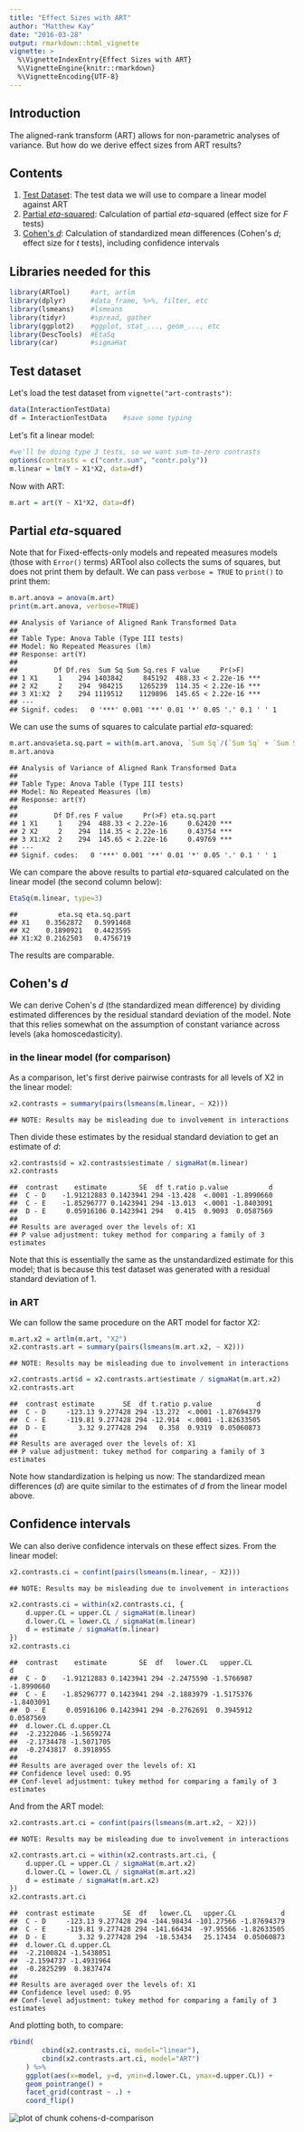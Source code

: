 ```yaml
---
title: "Effect Sizes with ART"
author: "Matthew Kay"
date: "2016-03-28"
output: rmarkdown::html_vignette
vignette: >
  %\VignetteIndexEntry{Effect Sizes with ART}
  %\VignetteEngine{knitr::rmarkdown}
  %\VignetteEncoding{UTF-8}
---
```


## Introduction

The aligned-rank transform (ART) allows for non-parametric analyses of variance. 
But how do we derive effect sizes from ART results? 

## Contents

1. [Test Dataset](#test-dataset): The test data we will use to compare a linear model against ART
1. [Partial _eta_-squared](#partial-eta-squared): Calculation of partial _eta_-squared (effect size for _F_ tests)
1. [Cohen's _d_](#cohens-d): Calculation of standardized mean differences (Cohen's _d_; effect size for _t_ tests), including confidence intervals

## Libraries needed for this




```r
library(ARTool)     #art, artlm
library(dplyr)      #data_frame, %>%, filter, etc
library(lsmeans)    #lsmeans
library(tidyr)      #spread, gather
library(ggplot2)    #ggplot, stat_..., geom_..., etc
library(DescTools)  #EtaSq
library(car)        #sigmaHat
```


## Test dataset

Let's load the test dataset from `vignette("art-contrasts")`:


```r
data(InteractionTestData)
df = InteractionTestData    #save some typing
```

Let's fit a linear model:


```r
#we'll be doing type 3 tests, so we want sum-to-zero contrasts
options(contrasts = c("contr.sum", "contr.poly"))
m.linear = lm(Y ~ X1*X2, data=df)
```

Now with ART:


```r
m.art = art(Y ~ X1*X2, data=df)
```


## Partial _eta_-squared

Note that for Fixed-effects-only models and repeated measures models
(those with `Error()` terms) ARTool also collects the sums of squares, but
does not print them by default. We can pass `verbose = TRUE` to `print()`
to print them:


```r
m.art.anova = anova(m.art)
print(m.art.anova, verbose=TRUE)
```

```
## Analysis of Variance of Aligned Rank Transformed Data
## 
## Table Type: Anova Table (Type III tests) 
## Model: No Repeated Measures (lm)
## Response: art(Y)
## 
##         Df Df.res  Sum Sq Sum Sq.res F value     Pr(>F)    
## 1 X1     1    294 1403842     845192  488.33 < 2.22e-16 ***
## 2 X2     2    294  984215    1265239  114.35 < 2.22e-16 ***
## 3 X1:X2  2    294 1119512    1129896  145.65 < 2.22e-16 ***
## ---
## Signif. codes:   0 '***' 0.001 '**' 0.01 '*' 0.05 '.' 0.1 ' ' 1
```

We can use the sums of squares to calculate partial _eta_-squared:


```r
m.art.anova$eta.sq.part = with(m.art.anova, `Sum Sq`/(`Sum Sq` + `Sum Sq.res`))
m.art.anova
```

```
## Analysis of Variance of Aligned Rank Transformed Data
## 
## Table Type: Anova Table (Type III tests) 
## Model: No Repeated Measures (lm)
## Response: art(Y)
## 
##         Df Df.res F value     Pr(>F) eta.sq.part    
## 1 X1     1    294  488.33 < 2.22e-16     0.62420 ***
## 2 X2     2    294  114.35 < 2.22e-16     0.43754 ***
## 3 X1:X2  2    294  145.65 < 2.22e-16     0.49769 ***
## ---
## Signif. codes:   0 '***' 0.001 '**' 0.01 '*' 0.05 '.' 0.1 ' ' 1
```

We can compare the above results to partial _eta_-squared calculated on the
linear model (the second column below):


```r
EtaSq(m.linear, type=3)
```

```
##          eta.sq eta.sq.part
## X1    0.3562872   0.5991468
## X2    0.1890921   0.4423595
## X1:X2 0.2162503   0.4756719
```

The results are comparable.


## Cohen's _d_

We can derive Cohen's _d_ (the standardized mean difference) by dividing estimated differences by the
residual standard deviation of the model. Note that this relies somewhat on the assumption of 
constant variance across levels (aka homoscedasticity).

### in the linear model (for comparison)

As a comparison, let's first derive pairwise contrasts for
all levels of X2 in the linear model:


```r
x2.contrasts = summary(pairs(lsmeans(m.linear, ~ X2)))
```

```
## NOTE: Results may be misleading due to involvement in interactions
```

Then divide these estimates by the residual standard deviation to get an estimate of _d_:


```r
x2.contrasts$d = x2.contrasts$estimate / sigmaHat(m.linear)
x2.contrasts
```

```
##  contrast    estimate        SE  df t.ratio p.value          d
##  C - D    -1.91212883 0.1423941 294 -13.428  <.0001 -1.8990660
##  C - E    -1.85296777 0.1423941 294 -13.013  <.0001 -1.8403091
##  D - E     0.05916106 0.1423941 294   0.415  0.9093  0.0587569
## 
## Results are averaged over the levels of: X1 
## P value adjustment: tukey method for comparing a family of 3 estimates
```

Note that this is essentially the same as the unstandardized estimate for this model;
that is because this test dataset was generated with a residual standard deviation of 1.

### in ART

We can follow the same procedure on the ART model for factor X2:


```r
m.art.x2 = artlm(m.art, "X2")
x2.contrasts.art = summary(pairs(lsmeans(m.art.x2, ~ X2)))
```

```
## NOTE: Results may be misleading due to involvement in interactions
```

```r
x2.contrasts.art$d = x2.contrasts.art$estimate / sigmaHat(m.art.x2)
x2.contrasts.art
```

```
##  contrast estimate       SE  df t.ratio p.value           d
##  C - D     -123.13 9.277428 294 -13.272  <.0001 -1.87694379
##  C - E     -119.81 9.277428 294 -12.914  <.0001 -1.82633505
##  D - E        3.32 9.277428 294   0.358  0.9319  0.05060873
## 
## Results are averaged over the levels of: X1 
## P value adjustment: tukey method for comparing a family of 3 estimates
```

Note how standardization is helping us now: The standardized mean differences (_d_) are
quite similar to the estimates of _d_ from the linear model above.

## Confidence intervals

We can also derive confidence intervals on these effect sizes. From the linear model:


```r
x2.contrasts.ci = confint(pairs(lsmeans(m.linear, ~ X2)))
```

```
## NOTE: Results may be misleading due to involvement in interactions
```

```r
x2.contrasts.ci = within(x2.contrasts.ci, {
    d.upper.CL = upper.CL / sigmaHat(m.linear)
    d.lower.CL = lower.CL / sigmaHat(m.linear)
    d = estimate / sigmaHat(m.linear)
})
x2.contrasts.ci
```

```
##  contrast    estimate        SE  df   lower.CL   upper.CL          d
##  C - D    -1.91212883 0.1423941 294 -2.2475590 -1.5766987 -1.8990660
##  C - E    -1.85296777 0.1423941 294 -2.1883979 -1.5175376 -1.8403091
##  D - E     0.05916106 0.1423941 294 -0.2762691  0.3945912  0.0587569
##  d.lower.CL d.upper.CL
##  -2.2322046 -1.5659274
##  -2.1734478 -1.5071705
##  -0.2743817  0.3918955
## 
## Results are averaged over the levels of: X1 
## Confidence level used: 0.95 
## Conf-level adjustment: tukey method for comparing a family of 3 estimates
```

And from the ART model:


```r
x2.contrasts.art.ci = confint(pairs(lsmeans(m.art.x2, ~ X2)))
```

```
## NOTE: Results may be misleading due to involvement in interactions
```

```r
x2.contrasts.art.ci = within(x2.contrasts.art.ci, {
    d.upper.CL = upper.CL / sigmaHat(m.art.x2)
    d.lower.CL = lower.CL / sigmaHat(m.art.x2)
    d = estimate / sigmaHat(m.art.x2)
})
x2.contrasts.art.ci
```

```
##  contrast estimate       SE  df   lower.CL   upper.CL           d
##  C - D     -123.13 9.277428 294 -144.98434 -101.27566 -1.87694379
##  C - E     -119.81 9.277428 294 -141.66434  -97.95566 -1.82633505
##  D - E        3.32 9.277428 294  -18.53434   25.17434  0.05060873
##  d.lower.CL d.upper.CL
##  -2.2100824 -1.5438051
##  -2.1594737 -1.4931964
##  -0.2825299  0.3837474
## 
## Results are averaged over the levels of: X1 
## Confidence level used: 0.95 
## Conf-level adjustment: tukey method for comparing a family of 3 estimates
```

And plotting both, to compare:


```r
rbind(
        cbind(x2.contrasts.ci, model="linear"), 
        cbind(x2.contrasts.art.ci, model="ART")
    ) %>%
    ggplot(aes(x=model, y=d, ymin=d.lower.CL, ymax=d.upper.CL)) +
    geom_pointrange() +
    facet_grid(contrast ~ .) + 
    coord_flip()
```

![plot of chunk cohens-d-comparison](figure/cohens-d-comparison-1.png)
